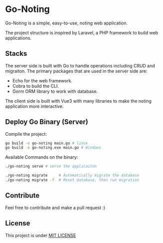 # Go-Noting

Go-Noting is a simple, easy-to-use, noting web application.

The project structure is inspired by Laravel, a PHP framework to build web applications.

## Stacks

The server side is built with Go to handle operations including CRUD and migraiton. The primary packages that are used in the server side are:

- Echo for the web framework.
- Cobra to build the CLI.
- Gorm ORM library to work with database.

The client side is built with Vue3 with many libraries to make the noting application more interactive.

## Deploy Go Binary (Server)

Compile the project:

```bash
go build -o go-noting main.go # linux
go build -o go-noting.exe main.go # Windows
```

Available Commands on the binary:

```bash
./go-noting serve # serve the applicaiton

./go-noting migrate     # Automatically migrate the database
./go-noting migrate -f  # Reset database, then run migration
```

## Contribute

Feel free to contribute and make a pull request :)

## License

This project is under [MIT LICENSE](LICENSE)
